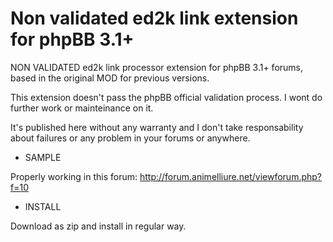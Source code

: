 # Non validated ed2k link extension for phpBB 3.1+
NON VALIDATED ed2k link processor extension for phpBB 3.1+ forums, based in the original MOD for previous versions.

This extension doesn't pass the phpBB official validation process. I wont do further work or mainteinance on it.

It's published here without any warranty and I don't take responsability about failures or any problem in your forums or anywhere.


* SAMPLE

Properly working in this forum: http://forum.animelliure.net/viewforum.php?f=10


* INSTALL

Download as zip and install in regular way.
